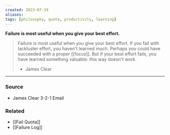 ```yaml
---
created: 2023-07-19
aliases: 
tags: [philosophy, quote, productivity, learning]
---
```

**Failure is most useful when you give your best effort.**

> Failure is most useful when you give your best effort. If you fail with lackluster effort, you haven't learned much. Perhaps you could have succeeded with a proper [[focus]]. 
> But if your best effort fails, you have learned something valuable: this way doesn't work.
> - James Clear

---
### Source
- James Clear 3-2-1 Email

### Related
- [[Fail Quota]]
- [[Failure Log]]
 